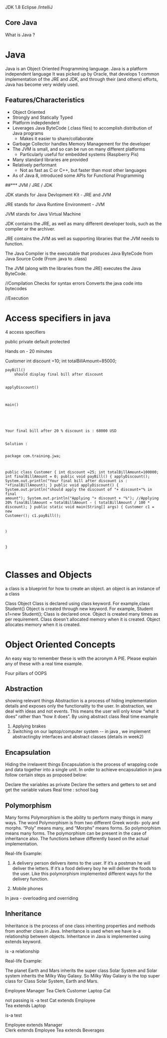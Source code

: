JDK 1.8
Eclipse /IntelliJ

Core Java 
--------------------------


What is Java ?
# Java

Java is an Object Oriented Programming language.
Java is a platform independent language
It was picked up by Oracle, that develops 1 common implementation of the JRE and JDK, and through their (and others) efforts, Java has become very widely used.

## Features/Characteristics

- Object Oriented
- Strongly and Statically Typed
- Platform indepdendent
- Leverages Java ByteCode (.class files) to accomplish distribution of Java programs
    - Makes it easier to share/collaborate
- Garbage Collector handles Memory Management for the developer
- The JVM is small, and so can be run on many different platforms
    - Particularly useful for embedded systems (Raspberry Pis)
- Many standard libraries are provided
- Relatively performant
    - Not as fast as C or C++, but faster than most other languages
- As of Java 8, introduced some APIs for Functional Programming




##***  JVM / JRE / JDK

JDK stands for Java Devlopment Kit		- JRE and JVM

JRE stands for Java Runtime Environment	- JVM

JVM stands for Java Virtual Machine

JDK contains the JRE, as well as many different developer tools, such as the compiler or the archiver.

JRE contains the JVM as well as supporting libraries that the JVM needs to function.



The Java Compiler is the executable that produces Java ByteCode from Java Source Code (From .java to .class)

The JVM (along with the libraries from the JRE) executes the Java ByteCode.



//Compilation
Checks for syntax errors
Converts the java code into bytecodes


//Execution



Access specifiers in java
====================

4 access specifiers


public
private
default
protected

Hands on - 20 minutes


Customer
	int discount =10;
	int totalBillAmount=85000;

	payBill()
		should display final bill after discount


	applyDiscount()
		
		

	main()

		



	Your final bill after 20 % discount is : 68000 USD


<code>
Solution :

package com.training.jwa;

public class Customer {
	int discount =25;
	int totalBillAmount=100000;
	int finalBillAmount = 0;
	public void payBill()
	{
		applyDiscount();
		System.out.println("Your final bill after discount is : "+finalBillAmount);
	}
	public void applyDiscount() {
		System.out.println("should apply the discount of "+ discount+"% in final amount");
		System.out.println("Applying "+ discount + "%");	//Applying 20%
		finalBillAmount = totalBillAmount - ( totalBillAmount / 100 * discount);
	}
	public static void main(String[] args) {
		Customer c1 = new Customer();
		c1.payBill();
		
	}

}


</code>

Classes and Objects
======================
 a class is a blueprint for how to create an object. 
an object is an instance of a class

Class							Object
Class is declared using class keyword. For example,class Student{}	Object is created through new keyword. For example, Student s1=new Student();
Class is declared once.					Object is created many times as per requirement.
Class doesn't allocated memory when it is created.		Object allocates memory when it is created.


Object Oriented Concepts
========================
An easy way to remember these is with the acronym A PIE. 
Please explain any of these with a real time example.

Four pillars of OOPS

Abstraction
-------------
showing relevant things
Abstraction is a process of hiding implementation details and exposes only the functionality to the user.
 In abstraction, we deal with ideas and not events. 
This means the user will only know “what it does” rather than “how it does”.
By using abstract class
Real time example 
1. Applying brakes
2. Switching on our laptop/computer system
-- in java , we implement abstractingby interfaces and abstract classes (details in week2)

Encapsulation
---------------
Hiding the irrelavent things
Encapsulation is the process of wrapping code and data together into a single unit.
In order to achieve encapsulation in java follow certain steps as proposed below:

Declare the variables as private
Declare the setters and getters to set and get the variable values
Real time : school bag




Polymorphism
----------------
Many forms
Polymorphism is the ability to perform many things in many ways. The word Polymorphism is from two different Greek words- poly and morphs. “Poly” means many, and “Morphs” means forms. So polymorphism means many forms. 
The polymorphism can be present in the case of inheritance also. The functions behave differently based on the actual implementation.

Real-life Example:

1) A delivery person delivers items to the user. If it’s a postman he will deliver the letters. If it’s a food delivery boy he will deliver the foods to the user. Like this polymorphism implemented different ways for the delivery function.

2) Mobile phones


In java - overloading and overriding



Inheritance
------------
Inheritance is the process of one class inheriting properties and methods from another class in Java. Inheritance is used when we have is-a relationship between objects.  Inheritance in Java is implemented using extends keyword.

is -a relationship

Real-life Example:

The planet Earth and Mars inherits the super class Solar System and Solar system inherits the Milky Way Galaxy. So Milky Way Galaxy is the top super class for Class Solar System, Earth and Mars.


Employee
Manager
Tea
Clerk
Customer
Laptop
Cat

not passing is -a test
Cat extends Employee	
Tea extends Laptop

is-a test


Employee extends Manager	
Clerk extends Employee
Tea extends Beverages



















































